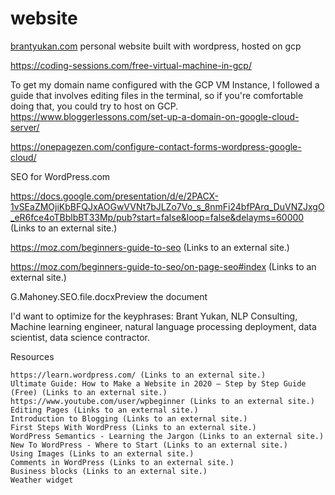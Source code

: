 # website
[brantyukan.com](https://brantyukan.com/) personal website built with wordpress, hosted on gcp

https://coding-sessions.com/free-virtual-machine-in-gcp/

To get my domain name configured with the GCP VM Instance, I followed a guide that involves editing files in the terminal, so if you're comfortable doing that, you could try to host on GCP.
https://www.bloggerlessons.com/set-up-a-domain-on-google-cloud-server/




https://onepagezen.com/configure-contact-forms-wordpress-google-cloud/












SEO for WordPress.com

https://docs.google.com/presentation/d/e/2PACX-1vSEaZMOjiKbBFQJxAOGwVVNt7bJLZo7Vo_s_8nmFi24bfPArq_DuVNZJxgO_eR6fce4oTBblbBT33Mp/pub?start=false&loop=false&delayms=60000 (Links to an external site.)

https://moz.com/beginners-guide-to-seo (Links to an external site.)

https://moz.com/beginners-guide-to-seo/on-page-seo#index (Links to an external site.)

G.Mahoney.SEO.file.docxPreview the document



I'd want to optimize for the keyphrases:  Brant Yukan, NLP Consulting, Machine learning engineer, natural language processing deployment, data scientist, data science contractor.




Resources

    https://learn.wordpress.com/ (Links to an external site.) 
    Ultimate Guide: How to Make a Website in 2020 – Step by Step Guide (Free) (Links to an external site.)
    https://www.youtube.com/user/wpbeginner (Links to an external site.) 
    Editing Pages (Links to an external site.)
    Introduction to Blogging (Links to an external site.)
    First Steps With WordPress (Links to an external site.)
    WordPress Semantics - Learning the Jargon (Links to an external site.)
    New To WordPress - Where to Start (Links to an external site.)
    Using Images (Links to an external site.)
    Comments in WordPress (Links to an external site.)
    Business blocks (Links to an external site.)
    Weather widget
